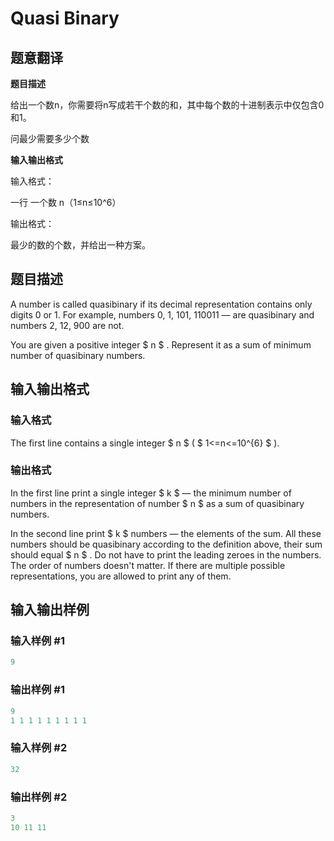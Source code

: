 # Quasi Binary

## 题意翻译

**题目描述**

给出一个数n，你需要将n写成若干个数的和，其中每个数的十进制表示中仅包含0和1。

问最少需要多少个数

**输入输出格式**

输入格式：

一行 一个数 n（1≤n≤10^6）

输出格式：

最少的数的个数，并给出一种方案。

## 题目描述

A number is called quasibinary if its decimal representation contains only digits 0 or 1. For example, numbers 0, 1, 101, 110011 — are quasibinary and numbers 2, 12, 900 are not.

You are given a positive integer $ n $ . Represent it as a sum of minimum number of quasibinary numbers.

## 输入输出格式

### 输入格式

The first line contains a single integer $ n $ ( $ 1<=n<=10^{6} $ ).

### 输出格式

In the first line print a single integer $ k $ — the minimum number of numbers in the representation of number $ n $ as a sum of quasibinary numbers.

In the second line print $ k $ numbers — the elements of the sum. All these numbers should be quasibinary according to the definition above, their sum should equal $ n $ . Do not have to print the leading zeroes in the numbers. The order of numbers doesn't matter. If there are multiple possible representations, you are allowed to print any of them.

## 输入输出样例

### 输入样例 #1

```cpp
9

```
### 输出样例 #1

```cpp
9
1 1 1 1 1 1 1 1 1 

```
### 输入样例 #2

```cpp
32

```
### 输出样例 #2

```cpp
3
10 11 11 

```
